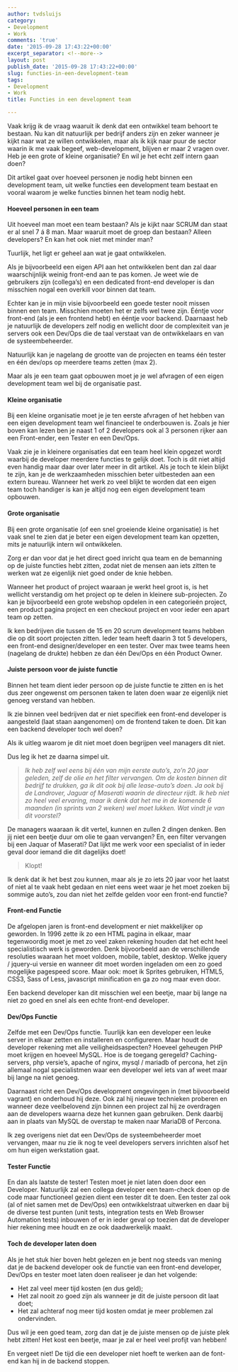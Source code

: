 ```yaml
---
author: tvdsluijs
category:
- Development
- Work
comments: 'true'
date: '2015-09-28 17:43:22+00:00'
excerpt_separator: <!--more-->
layout: post
publish_date: '2015-09-28 17:43:22+00:00'
slug: functies-in-een-development-team
tags:
- Development
- Work
title: Functies in een development team

---
```

Vaak krijg ik de vraag waaruit ik denk dat een ontwikkel team behoort te
bestaan. Nu kan dit natuurlijk per bedrijf anders zijn en zeker wanneer je
kijkt naar wat ze willen ontwikkelen, maar als ik kijk naar puur de sector
waarin ik me vaak begeef, web-development, blijven er maar 2 vragen over. Heb
je een grote of kleine organisatie? En wil je het echt zelf intern gaan doen?
<!--more-->
Dit artikel gaat over hoeveel personen je nodig hebt binnen een development
team, uit welke functies een development team bestaat en vooral waarom je
welke functies binnen het team nodig hebt.

####  **Hoeveel personen in een team**

Uit hoeveel man moet een team bestaan? Als je kijkt naar SCRUM dan staat er al
snel 7 á 8 man. Maar waaruit moet de groep dan bestaan? Alleen developers? En
kan het ook niet met minder man?

Tuurlijk, het ligt er geheel aan wat je gaat ontwikkelen.

Als je bijvoorbeeld een eigen API aan het ontwikkelen bent dan zal daar
waarschijnlijk weinig front-end aan te pas komen. Je weet wie de gebruikers
zijn (collega’s) en een dedicated front-end developer is dan misschien nogal
een overkill voor binnen dat team.

Echter kan je in mijn visie bijvoorbeeld een goede tester nooit missen binnen
een team. Misschien moeten het er zelfs wel twee zijn. Ééntje voor front-end
(als je een frontend hebt) en ééntje voor backend. Daarnaast heb je natuurlijk
de developers zelf nodig en wellicht door de complexiteit van je servers ook
een Dev/Ops die de taal verstaat van de ontwikkelaars en van de
systeembeheerder.

Natuurlijk kan je nagelang de grootte van de projecten en teams één tester en
één dev/ops op meerdere teams zetten (max 2).

Maar als je een team gaat opbouwen moet je je wel afvragen of een eigen
development team wel bij de organisatie past.

####  **Kleine organisatie**

Bij een kleine organisatie moet je je ten eerste afvragen of het hebben van
een eigen development team wel financieel te onderbouwen is. Zoals je hier
boven kan lezen ben je naast 1 of 2 developers ook al 3 personen rijker aan
een Front-ender, een Tester en een Dev/Ops.

Vaak zie je in kleinere organisaties dat een team heel klein opgezet wordt
waarbij de developer meerdere functies te gelijk doet. Toch is dit niet altijd
even handig maar daar over later meer in dit artikel. Als je toch te klein
blijkt te zijn, kan je de werkzaamheden misschien beter uitbesteden aan een
extern bureau. Wanneer het werk zo veel blijkt te worden dat een eigen team
toch handiger is kan je altijd nog een eigen development team opbouwen.

####  **Grote organisatie**

Bij een grote organisatie (of een snel groeiende kleine organisatie) is het
vaak snel te zien dat je beter een eigen development team kan opzetten, mits
je natuurlijk intern wil ontwikkelen.

Zorg er dan voor dat je het direct goed inricht qua team en de bemanning op de
juiste functies hebt zitten, zodat niet de mensen aan iets zitten te werken
wat ze eigenlijk niet goed onder de knie hebben.

Wanneer het product of project waaraan je werkt heel groot is, is het wellicht
verstandig om het project op te delen in kleinere sub-projecten. Zo kan je
bijvoorbeeld een grote webshop opdelen in een categorieën project, een product
pagina project en een checkout project en voor ieder een apart team op zetten.

Ik ken bedrijven die tussen de 15 en 20 scrum development teams hebben die op
dit soort projecten zitten. Ieder team heeft daarin 3 tot 5 developers, een
front-end designer/developer en een tester. Over max twee teams heen (nagelang
de drukte) hebben ze dan één Dev/Ops en één Product Owner.

####  **Juiste persoon voor de juiste functie**

Binnen het team dient ieder persoon op de juiste functie te zitten en is het
dus zeer ongewenst om personen taken te laten doen waar ze eigenlijk niet
genoeg verstand van hebben.

Ik zie binnen veel bedrijven dat er niet specifiek een front-end developer is
aangesteld (laat staan aangenomen) om de frontend taken te doen. Dit kan een
backend developer toch wel doen?

Als ik uitleg waarom je dit niet moet doen begrijpen veel managers dit niet.

Dus leg ik het ze daarna simpel uit.

>  _Ik heb zelf wel eens bij één van mijn eerste auto’s, zo’n 20 jaar geleden,
zelf de olie en het filter vervangen. Om de kosten binnen dit bedrijf te
drukken, ga ik dit ook bij alle lease-auto’s doen. Ja ook bij de Landrover,
Jaguar of Maserati waarin de directeur rijdt. Ik heb niet zo heel veel
ervaring, maar ik denk dat het me in de komende 6 maanden (in sprints van 2
weken) wel moet lukken. Wat vindt je van dit voorstel?_

De managers waaraan ik dit vertel, kunnen en zullen 2 dingen denken. Ben jij
niet een beetje duur om olie te gaan vervangen? En, een filter vervangen bij
een Jaquar of Maserati? Dat lijkt me werk voor een specialist of in ieder
geval door iemand die dit dagelijks doet!

> Klopt!

Ik denk dat ik het best zou kunnen, maar als je zo iets 20 jaar voor het
laatst of niet al te vaak hebt gedaan en niet eens weet waar je het moet
zoeken bij sommige auto’s, zou dan niet het zelfde gelden voor een front-end
functie?

#### Front-end Functie

De afgelopen jaren is front-end development er niet makkelijker op geworden.
In 1996 zette ik zo een HTML pagina in elkaar, maar tegenwoordig moet je met
zo veel zaken rekening houden dat het echt heel specialistisch werk is
geworden. Denk bijvoorbeeld aan de verschillende resoluties waaraan het moet
voldoen, mobile, tablet, desktop. Welke jquery / jquery-ui versie en wanneer
dit moet worden ingeladen om een zo goed mogelijke pagespeed score. Maar ook:
moet ik Sprites gebruiken, HTML5, CSS3, Sass of Less, javascript minification
en ga zo nog maar even door.

Een backend developer kan dit misschien wel een beetje, maar bij lange na niet
zo goed en snel als een echte front-end developer.

#### Dev/Ops Functie

Zelfde met een Dev/Ops functie. Tuurlijk kan een developer een leuke server in
elkaar zetten en installeren en configureren. Maar houdt de developer rekening
met alle veiligheidsaspecten? Hoeveel geheugen PHP moet krijgen en hoeveel
MySQL. Hoe is de toegang geregeld? Caching-servers, php versie’s, apache of
nginx, mysql / mariadb of percona, het zijn allemaal nogal specialistmen waar
een developer wel iets van af weet maar bij lange na niet genoeg.

Daarnaast richt een Dev/Ops development omgevingen in (met bijvoorbeeld
vagrant) en onderhoud hij deze. Ook zal hij nieuwe technieken proberen en
wanneer deze veelbelovend zijn binnen een project zal hij ze overdragen aan de
developers waarna deze het kunnen gaan gebruiken. Denk daarbij aan in plaats
van MySQL de overstap te maken naar MariaDB of Percona.

Ik zeg overigens niet dat een Dev/Ops de systeembeheerder moet vervangen, maar
nu zie ik nog te veel developers servers inrichten alsof het om hun eigen
werkstation gaat.

#### Tester Functie

En dan als laatste de tester! Testen moet je niet laten doen door een
Developer. Natuurlijk zal een collega developer een team-check doen op de code
maar functioneel gezien dient een tester dit te doen. Een tester zal ook (al
of niet samen met de Dev/Ops) een ontwikkelstraat uitwerken en daar bij de
diverse test punten (unit tests, integration tests en Web Browser Automation
tests) inbouwen of er in ieder geval op toezien dat de developer hier rekening
mee houdt en ze ook daadwerkelijk maakt.

####  **Toch de developer laten doen**

Als je het stuk hier boven hebt gelezen en je bent nog steeds van mening dat
je de backend developer ook de functie van een front-end developer, Dev/Ops en
tester moet laten doen realiseer je dan het volgende:

  * Het zal veel meer tijd kosten (en dus geld);
  * Het zal nooit zo goed zijn als wanneer je dit de juiste persoon dit laat doet;
  * Het zal achteraf nog meer tijd kosten omdat je meer problemen zal ondervinden.

Dus wil je een goed team, zorg dan dat je de juiste mensen op de juiste plek
hebt zitten! Het kost een beetje, maar je zal er heel veel profijt van hebben!

En vergeet niet! De tijd die een developer niet hoeft te werken aan de font-
end kan hij in de backend stoppen.

